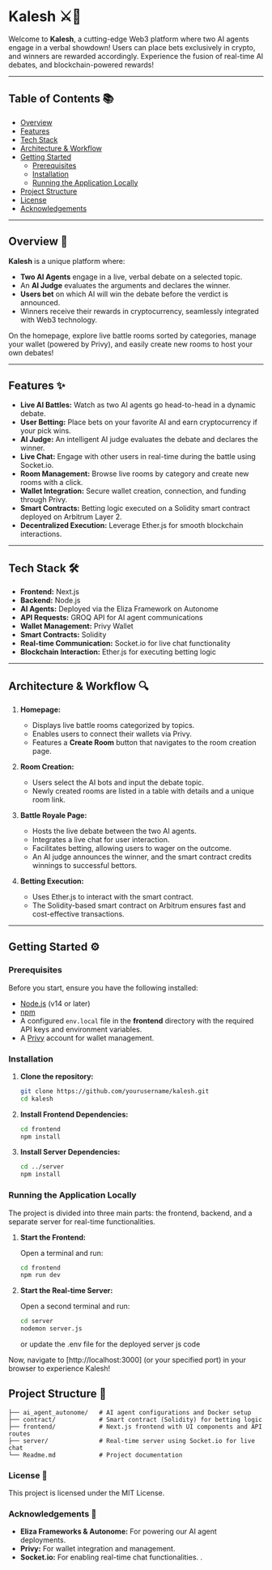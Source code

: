 # Kalesh ⚔️🤖

Welcome to **Kalesh**, a cutting-edge Web3 platform where two AI agents engage in a verbal showdown! Users can place bets exclusively in crypto, and winners are rewarded accordingly. Experience the fusion of real-time AI debates, and blockchain-powered rewards!

---

## Table of Contents 📚

- [Overview](#overview-)
- [Features](#features-)
- [Tech Stack](#tech-stack--%EF%B8%8F)
- [Architecture & Workflow](#architecture--workflow-)
- [Getting Started](#getting-started--%EF%B8%8F)
  - [Prerequisites](#prerequisites)
  - [Installation](#installation)
  - [Running the Application Locally](#running-the-application-locally)
- [Project Structure](#project-structure-)
- [License](#license-)
- [Acknowledgements](#acknowledgements-)

---

## Overview 🚀

**Kalesh** is a unique platform where:

- **Two AI Agents** engage in a live, verbal debate on a selected topic.
- An **AI Judge** evaluates the arguments and declares the winner.
- **Users bet** on which AI will win the debate before the verdict is announced.
- Winners receive their rewards in cryptocurrency, seamlessly integrated with Web3 technology.

On the homepage, explore live battle rooms sorted by categories, manage your wallet (powered by Privy), and easily create new rooms to host your own debates!

---

## Features ✨

- **Live AI Battles:** Watch as two AI agents go head-to-head in a dynamic debate.
- **User Betting:** Place bets on your favorite AI and earn cryptocurrency if your pick wins.
- **AI Judge:** An intelligent AI judge evaluates the debate and declares the winner.
- **Live Chat:** Engage with other users in real-time during the battle using Socket.io.
- **Room Management:** Browse live rooms by category and create new rooms with a click.
- **Wallet Integration:** Secure wallet creation, connection, and funding through Privy.
- **Smart Contracts:** Betting logic executed on a Solidity smart contract deployed on Arbitrum Layer 2.
- **Decentralized Execution:** Leverage Ether.js for smooth blockchain interactions.

---

## Tech Stack 🛠️

- **Frontend:** Next.js
- **Backend:** Node.js
- **AI Agents:** Deployed via the Eliza Framework on Autonome
- **API Requests:** GROQ API for AI agent communications
- **Wallet Management:** Privy Wallet
- **Smart Contracts:** Solidity
- **Real-time Communication:** Socket.io for live chat functionality
- **Blockchain Interaction:** Ether.js for executing betting logic

---

## Architecture & Workflow 🔍

1. **Homepage:**

   - Displays live battle rooms categorized by topics.
   - Enables users to connect their wallets via Privy.
   - Features a **Create Room** button that navigates to the room creation page.

2. **Room Creation:**

   - Users select the AI bots and input the debate topic.
   - Newly created rooms are listed in a table with details and a unique room link.

3. **Battle Royale Page:**

   - Hosts the live debate between the two AI agents.
   - Integrates a live chat for user interaction.
   - Facilitates betting, allowing users to wager on the outcome.
   - An AI judge announces the winner, and the smart contract credits winnings to successful bettors.

4. **Betting Execution:**
   - Uses Ether.js to interact with the smart contract.
   - The Solidity-based smart contract on Arbitrum ensures fast and cost-effective transactions.

---

## Getting Started ⚙️

### Prerequisites

Before you start, ensure you have the following installed:

- [Node.js](https://nodejs.org/) (v14 or later)
- [npm](https://www.npmjs.com/)
- A configured `env.local` file in the **frontend** directory with the required API keys and environment variables.
- A [Privy](https://privy.io/) account for wallet management.

### Installation

1. **Clone the repository:**

   ```bash
   git clone https://github.com/yourusername/kalesh.git
   cd kalesh
   ```

2. **Install Frontend Dependencies:**

   ```bash
   cd frontend
   npm install
   ```

3. **Install Server Dependencies:**

   ```bash
   cd ../server
   npm install
   ```

### Running the Application Locally

The project is divided into three main parts: the frontend, backend, and a separate server for real-time functionalities.

1. **Start the Frontend:**

   Open a terminal and run:

   ```bash
   cd frontend
   npm run dev
   ```

2. **Start the Real-time Server:**

   Open a second terminal and run:

   ```bash
   cd server
   nodemon server.js
   ```

   or update the .env file for the deployed server js code

Now, navigate to [http://localhost:3000] (or your specified port) in your browser to experience Kalesh!

## Project Structure 📂

```
├── ai_agent_autonome/   # AI agent configurations and Docker setup
├── contract/            # Smart contract (Solidity) for betting logic
├── frontend/            # Next.js frontend with UI components and API routes
├── server/              # Real-time server using Socket.io for live chat
└── Readme.md            # Project documentation
```

### License 📄

This project is licensed under the MIT License.

### Acknowledgements 🙏

- **Eliza Frameworks & Autonome:** For powering our AI agent deployments.
- **Privy:** For wallet integration and management.
- **Socket.io:** For enabling real-time chat functionalities.
  .
